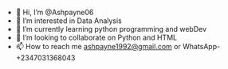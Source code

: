 - 👋 Hi, I’m @Ashpayne06
- 👀 I’m interested in Data Analysis 
- 🌱 I’m currently learning python programming and webDev
- 💞️ I’m looking to collaborate on Python and HTML 
- 📫 How to reach me ashpayne1992@gmail.com or WhatsApp- +2347031368043

<!---
Ashpayne06/Ashpayne06 is a ✨ special ✨ repository because its `README.md` (this file) appears on your GitHub profile.
You can click the Preview link to take a look at your changes.
--->
